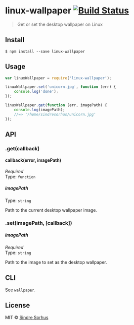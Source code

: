 # linux-wallpaper [![Build Status](https://travis-ci.org/sindresorhus/linux-wallpaper.svg?branch=master)](https://travis-ci.org/sindresorhus/linux-wallpaper)

> Get or set the desktop wallpaper on Linux


## Install

```
$ npm install --save linux-wallpaper
```


## Usage

```js
var linuxWallpaper = require('linux-wallpaper');

linuxWallpaper.set('unicorn.jpg', function (err) {
	console.log('done');
});

linuxWallpaper.get(function (err, imagePath) {
	console.log(imagePath);
	//=> '/home/sindresorhus/unicorn.jpg'
});
```


## API

### .get(callback)

#### callback(error, imagePath)

*Required*  
Type: `function`

##### imagePath

Type: `string`

Path to the current desktop wallpaper image.

### .set(imagePath, [callback])

##### imagePath

*Required*  
Type: `string`

Path to the image to set as the desktop wallpaper.


## CLI

See [`wallpaper`](https://github.com/sindresorhus/wallpaper#cli).


## License

MIT © [Sindre Sorhus](http://sindresorhus.com)
